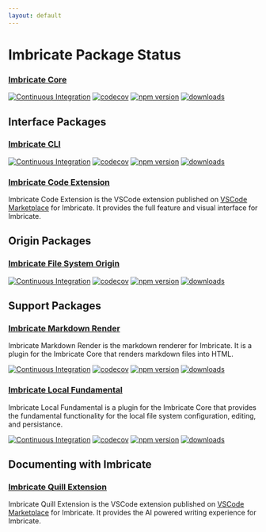 ```yaml
---
layout: default
---
```


# Imbricate Package Status

### [Imbricate Core](https://github.com/imbricate/Imbricate)

[![Continuous Integration](https://github.com/Imbricate/Imbricate/actions/workflows/ci.yml/badge.svg)](https://github.com/Imbricate/Imbricate/actions/workflows/ci.yml)
[![codecov](https://codecov.io/gh/Imbricate/Imbricate/branch/main/graph/badge.svg)](https://codecov.io/gh/Imbricate/Imbricate)
[![npm version](https://badge.fury.io/js/%40imbricate%2Fcore.svg)](https://badge.fury.io/js/%40imbricate%2Fcore)
[![downloads](https://img.shields.io/npm/dm/@imbricate/core.svg)](https://www.npmjs.com/package/@imbricate/core)

## Interface Packages

### [Imbricate CLI](https://github.com/imbricate/Imbricate-CLI)

[![Continuous Integration](https://github.com/Imbricate/Imbricate-CLI/actions/workflows/ci.yml/badge.svg)](https://github.com/Imbricate-CLI/Imbricate/actions/workflows/ci.yml)
[![codecov](https://codecov.io/gh/Imbricate/Imbricate-CLI/branch/main/graph/badge.svg)](https://codecov.io/gh/Imbricate/Imbricate-CLI)
[![npm version](https://badge.fury.io/js/imbricate.svg)](https://badge.fury.io/js/imbricate)
[![downloads](https://img.shields.io/npm/dm/imbricate.svg)](https://www.npmjs.com/package/imbricate)

### [Imbricate Code Extension](https://github.com/imbricate/Imbricate-Code-Extension)

Imbricate Code Extension is the VSCode extension published on [VSCode Marketplace](https://marketplace.visualstudio.com/items?itemName=imbricate.imbricate) for Imbricate. It provides the full feature and visual interface for Imbricate.

## Origin Packages

### [Imbricate File System Origin](https://github.com/Imbricate/Imbricate-Origin-File-System)

[![Continuous Integration](https://github.com/Imbricate/Imbricate-Origin-File-System/actions/workflows/ci.yml/badge.svg)](https://github.com/Imbricate-Origin-File-System/Imbricate/actions/workflows/ci.yml)
[![codecov](https://codecov.io/gh/Imbricate/Imbricate-Origin-File-System/branch/main/graph/badge.svg)](https://codecov.io/gh/Imbricate/Imbricate-Origin-File-System)
[![npm version](https://badge.fury.io/js/%40imbricate%2Forigin-file-system.svg)](https://badge.fury.io/js/%40imbricate%2Forigin-file-system)
[![downloads](https://img.shields.io/npm/dm/@imbricate/origin-file-system.svg)](https://www.npmjs.com/package/@imbricate/origin-file-system)

## Support Packages

### [Imbricate Markdown Render](https://github.com/Imbricate/Imbricate-Markdown-Render)

Imbricate Markdown Render is the markdown renderer for Imbricate. It is a plugin for the Imbricate Core that renders markdown files into HTML.

[![Continuous Integration](https://github.com/Imbricate/Imbricate-Markdown-Render/actions/workflows/ci.yml/badge.svg)](https://github.com/Imbricate-Markdown-Render/Imbricate/actions/workflows/ci.yml)
[![codecov](https://codecov.io/gh/Imbricate/Imbricate-Markdown-Render/branch/main/graph/badge.svg)](https://codecov.io/gh/Imbricate/Imbricate-Markdown-Render)
[![npm version](https://badge.fury.io/js/%40imbricate%2Fmarkdown-render.svg)](https://badge.fury.io/js/%40imbricate%2Fmarkdown-render)
[![downloads](https://img.shields.io/npm/dm/@imbricate/markdown-render.svg)](https://www.npmjs.com/package/@imbricate/markdown-render)

### [Imbricate Local Fundamental](https://github.com/Imbricate/Imbricate-Local-Fundamental)

Imbricate Local Fundamental is a plugin for the Imbricate Core that provides the fundamental functionality for the local file system configuration, editing, and persistance.

[![Continuous Integration](https://github.com/Imbricate/Imbricate-Local-Fundamental/actions/workflows/ci.yml/badge.svg)](https://github.com/Imbricate/Imbricate-Local-Fundamental/actions/workflows/ci.yml)
[![codecov](https://codecov.io/gh/Imbricate/Imbricate-Local-Fundamental/branch/main/graph/badge.svg)](https://codecov.io/gh/Imbricate/Imbricate-Local-Fundamental)
[![npm version](https://badge.fury.io/js/%40imbricate%2Flocal-fundamental.svg)](https://badge.fury.io/js/%40imbricate%2Flocal-fundamental)
[![downloads](https://img.shields.io/npm/dm/@imbricate/local-fundamental.svg)](https://www.npmjs.com/package/@imbricate/local-fundamental)

## Documenting with Imbricate

### [Imbricate Quill Extension](https://github.com/imbricate/Quill-Code-Extension)

Imbricate Quill Extension is the VSCode extension published on [VSCode Marketplace](https://marketplace.visualstudio.com/items?itemName=imbricate.imbricate-quill) for Imbricate. It provides the AI powered writing experience for Imbricate.
